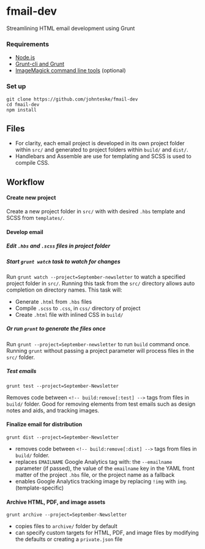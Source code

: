 # fmail-dev
Streamlining HTML email development using Grunt

### Requirements
* [Node.js](https://nodejs.org/)
* [Grunt-cli and Grunt](http://gruntjs.com/)
* [ImageMagick command line tools](http://www.imagemagick.org/) (optional)

### Set up
```
git clone https://github.com/johnteske/fmail-dev
cd fmail-dev
npm install
```

## Files
* For clarity, each email project is developed in its own project folder within `src/` and generated to project folders within `build/` and `dist/`.
* Handlebars and Assemble are use for templating and SCSS is used to compile CSS.

## Workflow

#### Create new project
Create a new project folder in `src/` with with desired `.hbs` template and SCSS from `templates/`.

<!--
`grunt new` (assembles all templates into `src` directory)

`grunt new --project=September-newsletter --date=150901 --template=`
* creates project folder and JSON data file
* generates working HTML document from template
-->
#### Develop email
##### Edit `.hbs` and `.scss` files in project folder

##### Start `grunt watch` task to watch for changes
Run `grunt watch --project=September-newsletter` to watch a specified project folder in `src/`. Running this task from the `src/` directory allows auto completion on directory names. This task will:
* Generate `.html` from `.hbs` files
* Compile `.scss` to `.css`, in `css/` directory of project
* Create `.html` file with inlined CSS in `build/`

##### Or run `grunt` to generate the files once
Run `grunt --project=September-newsletter` to run `build` command once. Running `grunt` without passing a project parameter will process files in the `src/` folder.


##### Test emails
`grunt test --project=September-Newsletter`

Removes code between `<!-- build:remove[:test] -->` tags from files in `build/` folder. Good for removing elements from test emails such as design notes and aids, and tracking images.

<!--
`grunt pdf --project=September-Newsletter`

opens the first file found in `build/` project folder in [Paparazzi!](http://paparazzi.en.softonic.com/mac) for saving as a PDF and printing for review
-->

#### Finalize email for distribution
`grunt dist --project=September-Newsletter`
* removes code between `<!-- build:remove[:dist] -->` tags from files in `build/` folder.
* replaces `EMAILNAME` Google Analytics tag with: the `--emailname` parameter (if passed), the value of the `emailname` key in the YAML front matter of the project `.hbs` file, or the project name as a fallback
* enables Google Analytics tracking image by replacing `!img` with `img`. (template-specific)

#### Archive HTML, PDF, and image assets
`grunt archive --project=September-Newsletter`
* copies files to `archive/` folder by default
* can specify custom targets for HTML, PDF, and image files by modifying the defaults or creating a `private.json` file
